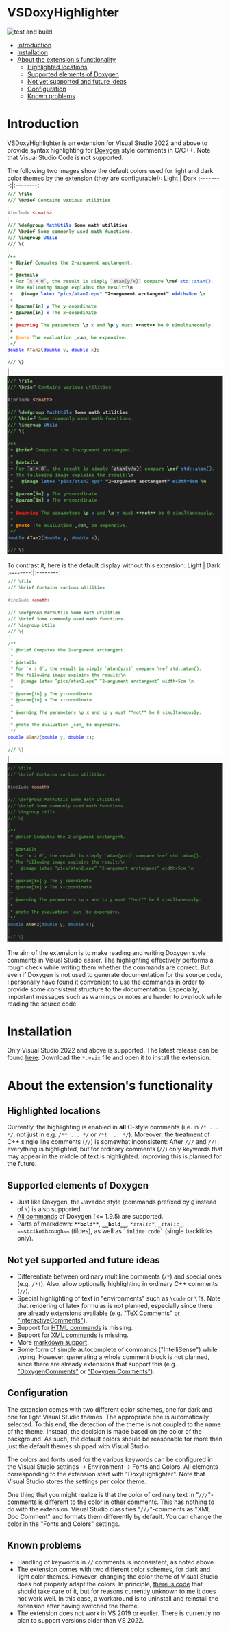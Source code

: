 # VSDoxyHighlighter <!-- omit in toc -->

![test and build](https://github.com/Sedeniono/VSDoxyHighlighter/actions/workflows/build_and_test.yml/badge.svg)


- [Introduction](#introduction)
- [Installation](#installation)
- [About the extension's functionality](#about-the-extensions-functionality)
  - [Highlighted locations](#highlighted-locations)
  - [Supported elements of Doxygen](#supported-elements-of-doxygen)
  - [Not yet supported and future ideas](#not-yet-supported-and-future-ideas)
  - [Configuration](#configuration)
  - [Known problems](#known-problems)



# Introduction

VSDoxyHighlighter is an extension for Visual Studio 2022 and above to provide syntax highlighting for [Doxygen](https://www.doxygen.nl/index.html) style comments in C/C++.
Note that Visual Studio Code is **not** supported.

The following two images show the default colors used for light and dark color themes by the extension (they are configurable!):
Light             |  Dark 
:--------:|:--------:
![Example dark](Pictures/ExampleLight.png) | ![Example dark](Pictures/ExampleDark.png)

To contrast it, here is the default display without this extension:
Light             |  Dark 
:--------:|:--------:
![Example dark without highlighting](Pictures/ExampleLight_NoHighlight.png) | ![Example dark without highlighting](Pictures/ExampleDark_NoHighlight.png)

The aim of the extension is to make reading and writing Doxygen style comments in Visual Studio easier.
The highlighting effectively performs a rough check while writing them whether the commands are correct.
But even if Doxygen is not used to generate documentation for the source code, I personally have found it convenient to use the commands in order to provide some consistent structure to the documentation.
Especially, important messages such as warnings or notes are harder to overlook while reading the source code.



# Installation

Only Visual Studio 2022 and above is supported.
The latest release can be found [here](https://github.com/Sedeniono/VSDoxyHighlighter/releases): Download the `*.vsix` file and open it to install the extension.



# About the extension's functionality

## Highlighted locations
Currently, the highlighting is enabled in **all** C-style comments (i.e. in `/* ... */`, not just in e.g. `/** ... */` or `/*! ... */`). 
Moreover, the treatment of C++ single line comments (`//`) is somewhat inconsistent: After `///` and `//!`, everything is highlighted, but for ordinary comments (`//`) only keywords that may appear in the middle of text is highlighted. Improving this is planned for the future.


## Supported elements of Doxygen
- Just like Doxygen, the Javadoc style (commands prefixed by `@` instead of `\`) is also supported.
- [All commands](https://www.doxygen.nl/manual/commands.html) of Doxygen (<= 1.9.5) are supported.
- Parts of markdown: **`**bold**`**, __`__bold__`__, *`*italic*`*, _`_italic_`_, ~~`~~strikethrough~~`~~ (tildes), as well as `` `inline code` `` (single backticks only).


## Not yet supported and future ideas
- Differentiate between ordinary multiline comments (`/*`) and special ones (e.g. `/*!`). Also, allow optionally highlighting in ordinary C++ comments (`//`).
- Special highlighting of text in "environments" such as `\code` or `\f$`. Note that rendering of latex formulas is not planned, especially since there are already extensions available (e.g. ["TeX Comments"](https://marketplace.visualstudio.com/items?itemName=vs-publisher-1305558.VsTeXCommentsExtension2022) or ["InteractiveComments"](https://marketplace.visualstudio.com/items?itemName=ArchitectSoft.InteractiveCommentsVS2022)).
- Support for [HTML commands](https://www.doxygen.nl/manual/htmlcmds.html) is missing.
- Support for [XML commands](https://www.doxygen.nl/manual/xmlcmds.html) is missing.
- More [markdown support](https://www.doxygen.nl/manual/markdown.html).
- Some form of simple autocomplete of commands ("IntelliSense") while typing. However, generating a whole comment block is not planned, since there are already extensions that support this (e.g. ["DoxygenComments"](https://marketplace.visualstudio.com/items?itemName=NickKhrapov.DoxygenComments2022) or ["Doxygen Comments"](https://marketplace.visualstudio.com/items?itemName=FinnGegenmantel.doxygenComments)).


## Configuration

The extension comes with two different color schemes, one for dark and one for light Visual Studio themes.
The appropriate one is automatically selected.
To this end, the detection of the theme is not coupled to the name of the theme. Instead, the decision is made based on the color of the background. As such, the default colors should be reasonable for more than just the default themes shipped with Visual Studio.

The colors and fonts used for the various keywords can be configured in the Visual Studio settings &rarr; Environment &rarr; Fonts and Colors. All elements corresponding to the extension start with "DoxyHighlighter".
Note that Visual Studio stores the settings per color theme.

One thing that you might realize is that the color of ordinary text in "`///`"-comments is different to the color in other comments.
This has nothing to do with the extension. Visual Studio classifies "`///`"-comments as "XML Doc Comment" and formats them differently by default.
You can change the color in the "Fonts and Colors" settings.


## Known problems
- Handling of keywords in `//` comments is inconsistent, as noted above.
- The extension comes with two different color schemes, for dark and light color themes. However, changing the color theme of Visual Studio does not properly adapt the colors. In principle, [there is code](https://github.com/Sedeniono/VSDoxyHighlighter/blob/846fb0a16e4a67921672bd6db3a35088b26bd159/VSDoxyHighlighter/DefaultColors.cs#L101) that should take care of it, but for reasons currently unknown to me it does not work well. In this case, a workaround is to uninstall and reinstall the extension after having switched the theme.
- The extension does not work in VS 2019 or earlier. There is currently no plan to support versions older than VS 2022.
